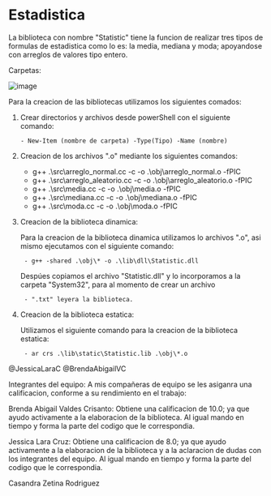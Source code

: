 # Estadistica
La biblioteca con nombre "Statistic" tiene la funcion de realizar tres tipos de formulas de estadistica como lo es: la media, mediana y moda; apoyandose con arreglos de valores tipo entero. 

Carpetas: 

![image](https://user-images.githubusercontent.com/109366932/185821009-fc0cfd85-b834-408d-8766-497fe2b89016.png)

Para la creacion de las bibliotecas utilizamos los siguientes comados: 

1. Crear directorios y archivos desde powerShell con el siguiente comando: 

       - New-Item (nombre de carpeta) -Type(Tipo) -Name (nombre) 
      
2. Creacion de los archivos ".o" mediante los siguientes comandos: 

      - g++ .\src\arreglo_normal.cc -c -o .\obj\arreglo_normal.o -fPIC
      - g++ .\src\arreglo_aleatorio.cc -c -o .\obj\arreglo_aleatorio.o -fPIC
      - g++ .\src\media.cc -c -o .\obj\media.o -fPIC
      - g++ .\src\mediana.cc -c -o .\obj\mediana.o -fPIC
      - g++ .\src\moda.cc -c -o .\obj\moda.o -fPIC
     
3. Creacion de la biblioteca dinamica: 

    Para la creacion de la biblioteca dinamica utilizamos lo archivos ".o", asi mismo ejecutamos con el siguiente comando:
    
        - g++ -shared .\obj\* -o .\lib\dll\Statistic.dll 
       
    Despúes copiamos el archivo "Statistic.dll" y lo incorporamos a la carpeta "System32", para al momento de crear un archivo  
    
        - ".txt" leyera la biblioteca.
    
4. Creacion de la biblioteca estatica: 
    
    Utilizamos el siguiente comando para la creacion de la biblioteca estatica: 
   
        - ar crs .\lib\static\Statistic.lib .\obj\*.o
    



@JessicaLaraC
@BrendaAbigailVC


Integrantes del equipo: 
A mis compañeras de equipo se les asiganra una calificacion, conforme a su rendimiento en el trabajo:

Brenda Abigail Valdes Crisanto: Obtiene una calificacion de 10.0; ya que ayudo activamente a la elaboracion de la biblioteca. Al igual mando en tiempo y forma la parte del codigo que le correspondia. 

Jessica Lara Cruz: Obtiene una calificacion de 8.0; ya que ayudo activamente a la elaboracion de la biblioteca y a la aclaracion de dudas con los integrantes del equipo. Al igual mando en tiempo y forma la parte del codigo que le correspondia.

Casandra Zetina Rodriguez 
